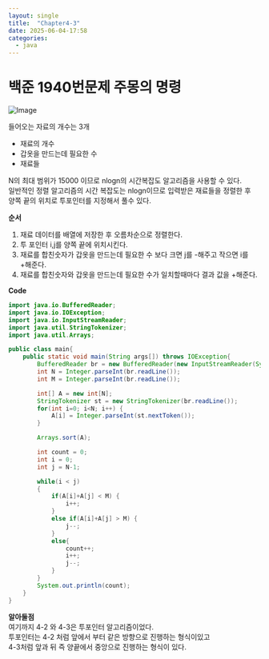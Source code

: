 ```yaml
---
layout: single
title:  "Chapter4-3"
date: 2025-06-04-17:58 
categories:
  - java
---
```


# 백준 1940번문제 주몽의 명령

![Image](https://github.com/user-attachments/assets/4eec41a2-ecb6-4d91-9ab7-6499ba766be6)

들어오는 자료의 개수는 3개 
- 재료의 개수
- 갑옷을 만드는데 필요한 수
- 재료들

N의 최대 범위가 15000 이므로 nlogn의 시간복잡도 알고리즘을 사용할 수 있다.  
일반적인 정렬 알고리즘의 시간 복잡도는 nlogn이므로 입력받은 재료들을 정렬한 후  
양쪽 끝의 위치로 투포인터를 지정해서 풀수 있다.

**순서**

1. 재료 데이터를 배열에 저장한 후 오름차순으로 정렬한다.
2. 투 포인터 i,j를 양쪽 끝에 위치시킨다.
3. 재료를 합친숫자가 갑옷을 만드는데 필요한 수 보다 크면 j를 -해주고 작으면 i를 +해준다.
4. 재료를 합친숫자와 갑옷을 만드는데 필요한 수가 일치할때마다 결과 값을 +해준다.

**Code**

```java
import java.io.BufferedReader;
import java.io.IOException;
import java.io.InputStreamReader;
import java.util.StringTokenizer;
import java.util.Arrays;

public class main{
    public static void main(String args[]) throws IOException{
        BufferedReader br = new BufferedReader(new InputStreamReader(System.in));
        int N = Integer.parseInt(br.readLine());
        int M = Integer.parseInt(br.readLine());

        int[] A = new int[N];
        StringTokenizer st = new StringTokenizer(br.readLine());
        for(int i=0; i<N; i++) {
            A[i] = Integer.parseInt(st.nextToken());
        }

        Arrays.sort(A);

        int count = 0;
        int i = 0;
        int j = N-1;

        while(i < j)
        {
            if(A[i]+A[j] < M) {
                i++;
            } 
            else if(A[i]+A[j] > M) {
                j--;
            }
            else{
                count++;
                i++;
                j--;
            }
        }
        System.out.println(count);
    }
}
```

**알아둘점**  
여기까지 4-2 와 4-3은 투포인터 알고리즘이었다.  
투포인터는 4-2 처럼 앞에서 부터 같은 방향으로 진행하는 형식이있고  
4-3처럼 앞과 뒤 즉 양끝에서 중앙으로 진행하는 형식이 있다.

